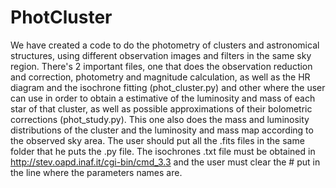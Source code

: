 # PhotCluster
We have created a code to do the photometry of clusters and astronomical structures, using different observation images and filters in the same sky region.
There's 2 important files, one that does the observation reduction and correction, photometry and magnitude calculation, as well as the HR diagram and the isochrone fitting (phot_cluster.py) and other where the user can use in order to obtain a estimative of the luminosity and mass of each star of that cluster, as well as possible approximations of their bolometric corrections (phot_study.py). This one also does the mass and luminosity distributions of the cluster and the luminosity and mass map according to the observed sky area.
The user should put all the .fits files in the same folder that he puts the .py file. The isochrones .txt file must be obtained in http://stev.oapd.inaf.it/cgi-bin/cmd_3.3 and the user must clear the # put in the line where the parameters names are.

